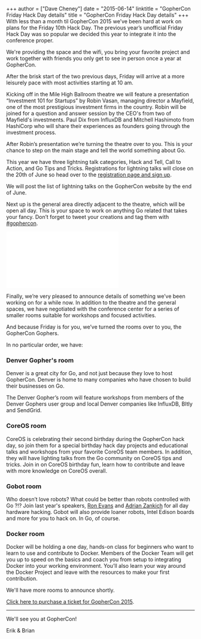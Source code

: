 +++
author = ["Dave Cheney"]
date = "2015-06-14"
linktitle = "GopherCon Friday Hack Day details"
title = "GopherCon Friday Hack Day details"
+++
With less than a month til GopherCon 2015 we’ve been hard at work on plans for the Friday 10th Hack Day. The previous year’s unofficial Friday Hack Day was so popular we decided this year to integrate it into the conference proper. 

We're providing the space and the wifi, you bring your favorite project and work together with friends you only get to see in person once a year at GopherCon.

After the brisk start of the two previous days, Friday will arrive at a more leisurely pace with most activities starting at 10 am.

Kicking off in the Mile High Ballroom theatre we will feature a presentation “Investment 101 for Startups” by Robin Vasan, managing director a Mayfield, one of the most prestigious investment firms in the country. Robin will be joined for a question and answer session by the CEO's from two of Mayfield's investments. Paul Dix from InfluxDB and Mitchell Hashimoto from HashiCorp who will share their experiences as founders going through the investment process.

After Robin’s presentation we’re turning the theatre over to you. This is your chance to step on the main stage and tell the world something about Go.

This year we have three lightning talk categories, Hack and Tell, Call to Action, and Go Tips and Tricks. Registrations for lightning talks will close on the 20th of June so head over to the [registration page and sign up](https://gophercon.typeform.com/to/c6GOUe).

We will post the list of lightning talks on the GopherCon website by the end of June.

Next up is the general area directly adjacent to the theatre, which will be open all day. This is your space to work on anything Go related that takes your fancy. Don’t forget to tweet your creations and tag them with [#gophercon](https://twitter.com/hashtag/gophercon?src=hash).

![Denver Conference Center](/postimages/gophercon-2015/gophercon-friday.pkg)

Finally, we’re very pleased to announce details of something we’ve been working on for a while now. In addition to the theatre and the general spaces, we have negotiated with the conference center for a series of smaller rooms suitable for workshops and focused activities.

And because Friday is for you, we’ve turned the rooms over to you, the GopherCon Gophers.

In no particular order, we have:

### Denver Gopher's room

Denver is a great city for Go, and not just because they love to host GopherCon. Denver is home to many companies who have chosen to build their businesses on Go. 

The Denver Gopher’s room will feature workshops from members of the Denver Gophers user group and local Denver companies like InfluxDB, BItly and SendGrid.

### CoreOS room

CoreOS is celebrating their second birthday during the GopherCon hack day, so join them for a special birthday hack day projects and educational talks and workshops from your favorite CoreOS team members. In addition, they will have lighting talks from the Go community on CoreOS tips and tricks. Join in on CoreOS birthday fun, learn how to contribute and leave with more knowledge on CoreOS overall. 

### Gobot room

Who doesn’t love robots? What could be better than robots controlled with Go ?!? Join last year's speakers, [Ron Evans](https://twitter.com/deadprogram) and [Adrian Zankich](https://twitter.com/adzankich) for all day hardware hacking. Gobot will also provide loaner robots, Intel Edison boards and more for you to hack on. In Go, of course.

### Docker room

Docker will be holding a one day, hands-on class for beginners who want to learn to use and contribute to Docker. Members of the Docker Team will get you up to speed on the basics and coach you from setup to integrating Docker into your working environment. You’ll also learn your way around the Docker Project and leave with the resources to make your first contribution.

We'll have more rooms to announce shortly.

[Click here to purchase a ticket for GopherCon 2015](https://ti.to/gophercon/gophercon-2015).

----
We'll see you at GopherCon!

Erik & Brian
